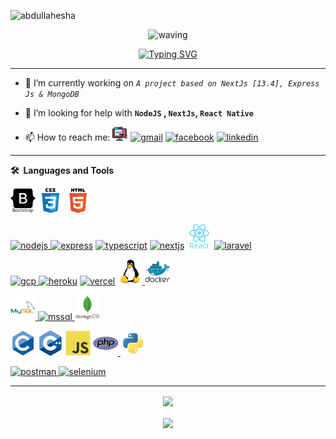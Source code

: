 
<link rel="stylesheet" href="https://cdn.jsdelivr.net/gh/devicons/devicon@v2.11.0/devicon.min.css">

<p> <img src="https://komarev.com/ghpvc/?username=abdullahesha&show_icons=true&theme=gotham" alt="abdullahesha" /> </p>
<div align="center" >
 
 ![waving](https://capsule-render.vercel.app/api?type=waving&height=90&color=gradient)
 
[![Typing SVG](https://readme-typing-svg.herokuapp.com?font=Mouse+Memoirs&size=65&pause=500&color=06CD9C&vCenter=true&width=600&height=90&lines=Hi+there+👋;I+am+Abdullah+Esha;A+Full-Stack+Web-Developer)](https://git.io/typing-svg)

 
 </div>

<!-- <h1 align="center">Hi there 👋, I'm Abdullah Esha</h1> -->
<hr>

- 🔭 I’m currently working on *`A project based on NextJs [13.4], Express Js & MongoDB`*

- 🤔 I’m looking for help with **`NodeJS` , `NextJs`, `React Native`**

- 📫 How to reach me: <a href="https://abdullahesha.github.io/"><img src="https://raw.githubusercontent.com/AbdullahEsha/AbdullahEsha/main/1084269.png" alt="website" width="25px" height="22px"></a> <a href="mailto:shahariaresha@gmail.com"><img src="https://upload.wikimedia.org/wikipedia/commons/7/7e/Gmail_icon_%282020%29.svg" alt="gmail" width="25px" height="22px"></a> <a href="https://www.facebook.com/shahriar.isha"><img src="https://cdn-icons-png.flaticon.com/512/1384/1384053.png" alt="facebook" width="25px" height="22px"></a> <a href="https://www.linkedin.com/in/AbdullahEsha/"><img src="https://cdn.worldvectorlogo.com/logos/linkedin-icon-2.svg" alt="linkedin" width="25px" height="22px"></a> 

<hr/>

<!-- <details> -->
  <b>🛠️&nbsp;&nbsp;Languages&nbsp;and&nbsp;Tools</b>
  <br/>
  <p align="left">
   
   <a href="https://getbootstrap.com" target="_blank"><img src="https://raw.githubusercontent.com/devicons/devicon/master/icons/bootstrap/bootstrap-plain-wordmark.svg" alt="bootstrap" width="40" height="40"/></a> 
   <a href="https://www.w3schools.com/css/" target="_blank"><img src="https://raw.githubusercontent.com/devicons/devicon/master/icons/css3/css3-original-wordmark.svg" alt="css3" width="40" height="40"/></a> 
   <a href="https://www.w3.org/html/" target="_blank"><img src="https://raw.githubusercontent.com/devicons/devicon/master/icons/html5/html5-original-wordmark.svg" alt="html5" width="40" height="40"/></a>
  
   <a href="https://nodejs.org" target="_blank"> <img src="https://www.svgrepo.com/show/376337/node-js.svg" alt="nodejs" width="40" height="40"/> </a>
   <a href="https://expressjs.com" target="_blank"> <img src="https://www.guayerd.com/wp-content/uploads/2021/04/expressjs-logo.svg" alt="express" width="40" height="40"/></a>
   <a href="https://www.typescriptlang.org/" target="_blank"> <img src="https://upload.wikimedia.org/wikipedia/commons/4/4c/Typescript_logo_2020.svg" alt="typescript" width="40" height="40"/></a>
   <a href="https://nextjs.org/" target="_blank"> <img src="https://www.svgrepo.com/show/354113/nextjs-icon.svg" alt="nextjs" width="40" height="40"/></a>
   <a href="https://reactjs.org/" target="_blank"> <img src="https://raw.githubusercontent.com/devicons/devicon/master/icons/react/react-original-wordmark.svg" alt="react" width="40" height="40"/></a>
   <a href="https://laravel.com/" target="_blank"> <img src="https://cdn.worldvectorlogo.com/logos/laravel-2.svg" alt="laravel" width="40" height="40"/></a>
   
   <a href="https://cloud.google.com" target="_blank"> <img src="https://www.vectorlogo.zone/logos/google_cloud/google_cloud-icon.svg" alt="gcp" width="40" height="40"/> </a>
   <a href="https://heroku.com" target="_blank"><img src="https://www.vectorlogo.zone/logos/heroku/heroku-icon.svg" alt="heroku" width="40" height="40"/></a>
   <a href="https://vercel.com/" target="_blank"><img src="https://upload.wikimedia.org/wikipedia/commons/5/5e/Vercel_logo_black.svg" alt="vercel" width="40" height="40"/></a>
   <a href="https://www.linux.org/" target="_blank"> <img src="https://raw.githubusercontent.com/devicons/devicon/master/icons/linux/linux-original.svg" alt="linux" width="40" height="40"/> </a>
   <a href="https://www.docker.com/" target="_blank"> <img src="https://raw.githubusercontent.com/devicons/devicon/master/icons/docker/docker-original-wordmark.svg" alt="docker" width="40" height="40"/></a>
   
   <a href="https://www.mysql.com/" target="_blank"> <img src="https://raw.githubusercontent.com/devicons/devicon/master/icons/mysql/mysql-original-wordmark.svg" alt="mysql" width="40" height="40"/> </a>
   <a href="https://www.microsoft.com/en-us/sql-server" target="_blank"> <img src="https://www.svgrepo.com/show/303229/microsoft-sql-server-logo.svg" alt="mssql" width="40" height="40"/> </a>
   <a href="https://www.mongodb.com/" target="_blank"> <img src="https://raw.githubusercontent.com/devicons/devicon/master/icons/mongodb/mongodb-original-wordmark.svg" alt="mongodb" width="40" height="40"/> </a>
   
   <a href="https://www.cprogramming.com/" target="_blank"><img src="https://raw.githubusercontent.com/devicons/devicon/master/icons/c/c-original.svg" alt="c" width="40" height="40"/></a>
   <a href="https://www.w3schools.com/cpp/" target="_blank"> <img src="https://raw.githubusercontent.com/devicons/devicon/master/icons/cplusplus/cplusplus-original.svg" alt="cplusplus" width="40" height="40"/></a>
   <a href="https://developer.mozilla.org/en-US/docs/Web/JavaScript" target="_blank"><img src="https://raw.githubusercontent.com/devicons/devicon/master/icons/javascript/javascript-original.svg" alt="javascript" width="40" height="40"/></a>
   <a href="https://www.php.net" target="_blank"> <img src="https://raw.githubusercontent.com/devicons/devicon/master/icons/php/php-original.svg" alt="php" width="40" height="40"/> </a>
   <a href="https://www.python.org" target="_blank"> <img src="https://raw.githubusercontent.com/devicons/devicon/master/icons/python/python-original.svg" alt="python" width="40" height="40"/></a>
   
   <a href="https://postman.com" target="_blank"> <img src="https://www.vectorlogo.zone/logos/getpostman/getpostman-icon.svg" alt="postman" width="40" height="40"/> </a> 
   <a href="https://www.selenium.dev" target="_blank"> <img src="https://raw.githubusercontent.com/detain/svg-logos/780f25886640cef088af994181646db2f6b1a3f8/svg/selenium-logo.svg" alt="selenium" width="40" height="40"/></a>
 </p>
<!-- </details> -->

<hr/>

<div align="center">
<a href="https://github.com/abdullahesha">
    <img align="center" src="https://github-readme-stats.vercel.app/api/top-langs/?username=abdullahesha&layout=compact&theme=city_lights" />
</a>
</div>

<br>

<div align="center">
    <img align="center" src="https://github-readme-stats.vercel.app/api?username=abdullahesha&layout=compact&show_icons=true&theme=city_lights" />
</div>
